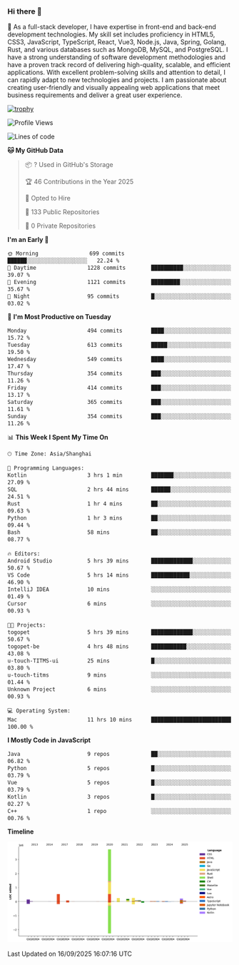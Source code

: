 ### Hi there 👋

🌱 As a full-stack developer, I have expertise in front-end and back-end development technologies. My skill set includes proficiency in HTML5, CSS3, JavaScript, TypeScript, React, Vue3, Node.js, Java, Spring, Golang, Rust, and various databases such as MongoDB, MySQL, and PostgreSQL. I have a strong understanding of software development methodologies and have a proven track record of delivering high-quality, scalable, and efficient applications. With excellent problem-solving skills and attention to detail, I can rapidly adapt to new technologies and projects. I am passionate about creating user-friendly and visually appealing web applications that meet business requirements and deliver a great user experience.

[![trophy](https://github-profile-trophy.vercel.app/?username=elton&rank=SECRET,SSS,SS,S,AAA,AA,A&theme=onedark&no-frame=true&margin-w=10)](https://github.com/ryo-ma/github-profile-trophy)

<!--START_SECTION:waka-->
![Profile Views](http://img.shields.io/badge/Profile%20Views-0-blue)

![Lines of code](https://img.shields.io/badge/From%20Hello%20World%20I%27ve%20Written-5.9%20million%20lines%20of%20code-blue)

**🐱 My GitHub Data** 

> 📦 ? Used in GitHub's Storage 
 > 
> 🏆 46 Contributions in the Year 2025
 > 
> 💼 Opted to Hire
 > 
> 📜 133 Public Repositories 
 > 
> 🔑 0 Private Repositories 
 > 
**I'm an Early 🐤** 

```text
🌞 Morning                699 commits         ██████░░░░░░░░░░░░░░░░░░░   22.24 % 
🌆 Daytime                1228 commits        ██████████░░░░░░░░░░░░░░░   39.07 % 
🌃 Evening                1121 commits        █████████░░░░░░░░░░░░░░░░   35.67 % 
🌙 Night                  95 commits          █░░░░░░░░░░░░░░░░░░░░░░░░   03.02 % 
```
📅 **I'm Most Productive on Tuesday** 

```text
Monday                   494 commits         ████░░░░░░░░░░░░░░░░░░░░░   15.72 % 
Tuesday                  613 commits         █████░░░░░░░░░░░░░░░░░░░░   19.50 % 
Wednesday                549 commits         ████░░░░░░░░░░░░░░░░░░░░░   17.47 % 
Thursday                 354 commits         ███░░░░░░░░░░░░░░░░░░░░░░   11.26 % 
Friday                   414 commits         ███░░░░░░░░░░░░░░░░░░░░░░   13.17 % 
Saturday                 365 commits         ███░░░░░░░░░░░░░░░░░░░░░░   11.61 % 
Sunday                   354 commits         ███░░░░░░░░░░░░░░░░░░░░░░   11.26 % 
```


📊 **This Week I Spent My Time On** 

```text
🕑︎ Time Zone: Asia/Shanghai

💬 Programming Languages: 
Kotlin                   3 hrs 1 min         ███████░░░░░░░░░░░░░░░░░░   27.09 % 
SQL                      2 hrs 44 mins       ██████░░░░░░░░░░░░░░░░░░░   24.51 % 
Rust                     1 hr 4 mins         ██░░░░░░░░░░░░░░░░░░░░░░░   09.63 % 
Python                   1 hr 3 mins         ██░░░░░░░░░░░░░░░░░░░░░░░   09.44 % 
Bash                     58 mins             ██░░░░░░░░░░░░░░░░░░░░░░░   08.77 % 

🔥 Editors: 
Android Studio           5 hrs 39 mins       █████████████░░░░░░░░░░░░   50.67 % 
VS Code                  5 hrs 14 mins       ████████████░░░░░░░░░░░░░   46.90 % 
IntelliJ IDEA            10 mins             ░░░░░░░░░░░░░░░░░░░░░░░░░   01.49 % 
Cursor                   6 mins              ░░░░░░░░░░░░░░░░░░░░░░░░░   00.93 % 

🐱‍💻 Projects: 
togopet                  5 hrs 39 mins       █████████████░░░░░░░░░░░░   50.67 % 
togopet-be               4 hrs 48 mins       ███████████░░░░░░░░░░░░░░   43.08 % 
u-touch-TITMS-ui         25 mins             █░░░░░░░░░░░░░░░░░░░░░░░░   03.80 % 
u-touch-titms            9 mins              ░░░░░░░░░░░░░░░░░░░░░░░░░   01.44 % 
Unknown Project          6 mins              ░░░░░░░░░░░░░░░░░░░░░░░░░   00.93 % 

💻 Operating System: 
Mac                      11 hrs 10 mins      █████████████████████████   100.00 % 
```

**I Mostly Code in JavaScript** 

```text
Java                     9 repos             ██░░░░░░░░░░░░░░░░░░░░░░░   06.82 % 
Python                   5 repos             █░░░░░░░░░░░░░░░░░░░░░░░░   03.79 % 
Vue                      5 repos             █░░░░░░░░░░░░░░░░░░░░░░░░   03.79 % 
Kotlin                   3 repos             █░░░░░░░░░░░░░░░░░░░░░░░░   02.27 % 
C++                      1 repo              ░░░░░░░░░░░░░░░░░░░░░░░░░   00.76 % 
```



**Timeline**

![Lines of Code chart](https://raw.githubusercontent.com/elton/elton/main/assets/bar_graph.png)


 Last Updated on 16/09/2025 16:07:16 UTC
<!--END_SECTION:waka-->

<!--
**elton/elton** is a ✨ _special_ ✨ repository because its `README.md` (this file) appears on your GitHub profile.

Here are some ideas to get you started:

- 🔭 I’m currently working on ...
- 🌱 I’m currently learning ...
- 👯 I’m looking to collaborate on ...
- 🤔 I’m looking for help with ...
- 💬 Ask me about ...
- 📫 How to reach me: ...
- 😄 Pronouns: ...
- ⚡ Fun fact: ...
-->
